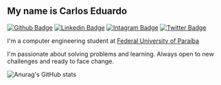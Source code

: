 ## My name is Carlos Eduardo 
[![Github Badge](https://img.shields.io/badge/-Github-000?style=flat-square&logo=Github&logoColor=white&link=https://github.com/carloseduardocsf)](https://github.com/carloseduardocsf)
[![Linkedin Badge](https://img.shields.io/badge/-LinkedIn-blue?style=flat-square&logo=Linkedin&logoColor=white&link=https://www.linkedin.com/in/carlos-cavalcanti-219a731ab/)](https://www.linkedin.com/in/carlos-cavalcanti-219a731ab/)
[![Intagram Badge](https://img.shields.io/badge/-Instagram-8a2be2?style=flat-square&labelColor=8a2be2&logo=instagram&logoColor=white&link=https://www.instagram.com/caducavalcanti/)](https://www.instagram.com/caducavalcanti/)
[![Twitter Badge](https://img.shields.io/badge/-Gmail-ae0000?style=flat-square&labelColor=ae0000&logo=gmail&logoColor=white&link=mailto:carlos.cavalcanti@academico.ufpb.br)](mailto:carlos.cavalcanti@academico.ufpb.br)


I'm a computer engineering student at [Federal University of Paraíba](http://ci.ufpb.br/)

I'm passionate about solving problems and learning. Always open to new challenges and ready to face change.


![Anurag's GitHub stats](https://github-readme-stats.vercel.app/api?username=carloseduardocsf&theme=radical&show_icons=true)

<!--[![Top Langs](https://github-readme-stats.vercel.app/api/top-langs/?username=carloseduardocsf&layout=compact&theme=radical)](https://github.com/carloseduardocsf/github-readme-stats)-->



<!--
**carloseduardocsf/carloseduardocsf** is a ✨ _special_ ✨ repository because its `README.md` (this file) appears on your GitHub profile.

Here are some ideas to get you started:
 ### Hi there 👋
- 🌱 I’m currently learning 
- 👯 I’m looking to collaborate on 
- 🤔 I’m looking for help with 
- 💬 Ask me about 
- 📫 How to reach me 
- 😄 Pronouns 
- ⚡ Fun fact 
- <img src="https://gist.githubusercontent.com/rowhitswami/8e1b262ffc0f2368890b72fbe26bacb5/raw/068f8cb8d21e579e5d46f75918c64eeaf97f19a0/hello.gif" width="400" height="150" />
- <p><img align="center" src="https://github-readme-streak-stats.herokuapp.com/?user=carloseduardocsf&" alt="carloseduardocsf" /></p>
- [![Top Langs](https://github-readme-stats.vercel.app/api/top-langs/?username=carloseduardocsf&layout=compact)](https://github.com/carloseduardocsf/github-readme-stats)
-->
 
